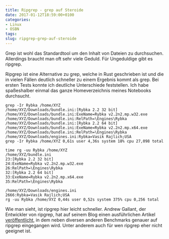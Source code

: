 ```yaml
---
title: Ripgrep - grep auf Steroide
date: 2017-01-12T18:59:00+0100
categories:
- Linux
- OSBN
tags:
slug: ripgrep-grep-auf-steroide
---
```

Grep ist wohl das Standardtool um den Inhalt von Dateien zu durchsuchen. Allerdings braucht man oft sehr viele Geduld. Für Ungeduldige gibt es ripgrep.

Ripgrep ist eine Alternative zu grep, welche in Rust geschrieben ist und die in vielen Fällen deutlich schneller zu einem Ergebnis kommt als grep. Bei ersten Tests konnte ich deutliche Unterschiede feststellen. Ich habe spaßeshalber einmal das ganze Homeverzeichnis meines Notebooks durchsucht.

<pre class="line-numbers" style="white-space:pre-wrap;">
<code class="language-bash">grep -Ir Rybka /home/XYZ
/home/XYZ/Downloads/bundle.ini:[Rybka 2.2 32 bit]
/home/XYZ/Downloads/bundle.ini:ExeName=Rybka v2.2n2.mp.w32.exe
/home/XYZ/Downloads/bundle.ini:RelPath=\Engines\Rybka
/home/XYZ/Downloads/bundle.ini:[Rybka 2.2 64 bit]
/home/XYZ/Downloads/bundle.ini:ExeName=Rybka v2.2n2.mp.x64.exe
/home/XYZ/Downloads/bundle.ini:RelPath=\Engines\Rybka
/home/XYZ/Downloads/engines.ini:Rybka=Vasik Rajlich;USA
grep -Ir Rybka /home/XYZ 0,61s user 4,36s system 18% cpu 27,098 total</code></pre>

<pre class="line-numbers" style="white-space:pre-wrap;">
<code class="language-bash">time rg -uu Rybka /home/XYZ
/home/XYZ/bundle.ini
23:[Rybka 2.2 32 bit]
24:ExeName=Rybka v2.2n2.mp.w32.exe
26:RelPath=\Engines\Rybka
32:[Rybka 2.2 64 bit]
33:ExeName=Rybka v2.2n2.mp.x64.exe
35:RelPath=\Engines\Rybka

/home/XYZ/Downloads/engines.ini
2666:Rybka=Vasik Rajlich;USA
rg -uu Rybka /home/XYZ 0,44s user 0,52s system 375% cpu 0,256 total</code></pre>

Wie man sieht, ist ripgrep hier leicht schneller. Andrew Gallant, der Entwickler von ripgrep, hat auf seinem Blog einen ausführlichen Artikel [veröffentlicht](http://blog.burntsushi.net/ripgrep), in dem neben diversen anderen Benchmarks genauer auf ripgrep eingegangen wird. Unter anderem auch für wen ripgrep eher nicht geeignet ist.
